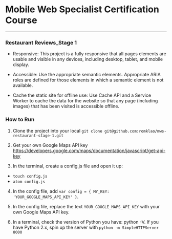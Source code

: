 # Mobile Web Specialist Certification Course
---
### Restaurant Reviews_Stage 1

- Responsive: This project is a fully responsive that all pages elements are usable and visible in any devices, including desktop, tablet, and mobile display.

- Accessible: Use the appropriate semantic elements. Appropriate ARIA roles are defined for those elements in which a semantic element is not available.

- Cache the static site for offline use: Use Cache API and a Service Worker to cache the data for the website so that any page (including images) that has been visited is accessible offline.

### How to Run

1. Clone the project into your local `git clone git@github.com:romklao/mws-restaurant-stage-1.git`

2. Get your own Google Maps API key https://developers.google.com/maps/documentation/javascript/get-api-key

3. In the terminal, create a config.js file and open it up:

  - `touch config.js`
  - `atom config.js`

4. In the config file, add  `var config = { MY_KEY: 'YOUR_GOOGLE_MAPS_API_KEY' }`.

5. In the config file, replace the text `YOUR_GOOGLE_MAPS_API_KEY` with your own Google Maps API key.

6. In a terminal, check the version of Python you have: python -V. If you have Python 2.x, spin up
  the server with `python -m SimpleHTTPServer 8000`





